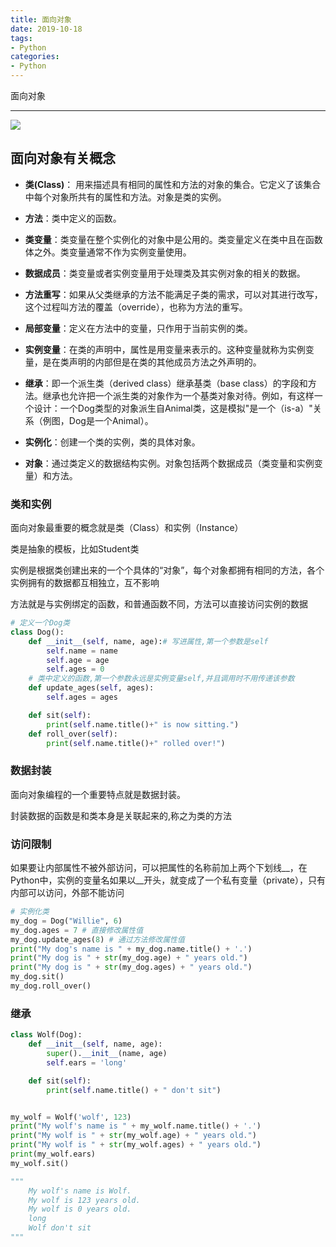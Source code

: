 ```yaml
---
title: 面向对象
date: 2019-10-18
tags: 
- Python
categories:
- Python
---
```


面向对象

---

![](https://puui.qpic.cn/fans_admin/0/3_1409075683_1572055659163/0)



## 面向对象有关概念

- **类(Class)**： 用来描述具有相同的属性和方法的对象的集合。它定义了该集合中每个对象所共有的属性和方法。对象是类的实例。

- **方法**：类中定义的函数。

- **类变量**：类变量在整个实例化的对象中是公用的。类变量定义在类中且在函数体之外。类变量通常不作为实例变量使用。

- **数据成员**：类变量或者实例变量用于处理类及其实例对象的相关的数据。

- **方法重写**：如果从父类继承的方法不能满足子类的需求，可以对其进行改写，这个过程叫方法的覆盖（override），也称为方法的重写。

- **局部变量**：定义在方法中的变量，只作用于当前实例的类。

- **实例变量**：在类的声明中，属性是用变量来表示的。这种变量就称为实例变量，是在类声明的内部但是在类的其他成员方法之外声明的。

- **继承**：即一个派生类（derived class）继承基类（base class）的字段和方法。继承也允许把一个派生类的对象作为一个基类对象对待。例如，有这样一个设计：一个Dog类型的对象派生自Animal类，这是模拟"是一个（is-a）"关系（例图，Dog是一个Animal）。

- **实例化**：创建一个类的实例，类的具体对象。

- **对象**：通过类定义的数据结构实例。对象包括两个数据成员（类变量和实例变量）和方法。

### 类和实例

面向对象最重要的概念就是类（Class）和实例（Instance）

类是抽象的模板，比如Student类

实例是根据类创建出来的一个个具体的“对象”，每个对象都拥有相同的方法，各个实例拥有的数据都互相独立，互不影响

方法就是与实例绑定的函数，和普通函数不同，方法可以直接访问实例的数据

```python
# 定义一个Dog类
class Dog():
    def __init__(self, name, age):# 写进属性,第一个参数是self
        self.name = name
        self.age = age
        self.ages = 0
    # 类中定义的函数,第一个参数永远是实例变量self,并且调用时不用传递该参数
    def update_ages(self, ages):
        self.ages = ages

    def sit(self):
        print(self.name.title()+" is now sitting.")
    def roll_over(self):
        print(self.name.title()+" rolled over!")
```

### 数据封装

面向对象编程的一个重要特点就是数据封装。

封装数据的函数是和类本身是关联起来的,称之为类的方法

### 访问限制

如果要让内部属性不被外部访问，可以把属性的名称前加上两个下划线__，在Python中，实例的变量名如果以__开头，就变成了一个私有变量（private），只有内部可以访问，外部不能访问

```python
# 实例化类
my_dog = Dog("Willie", 6)
my_dog.ages = 7 # 直接修改属性值
my_dog.update_ages(8) # 通过方法修改属性值
print("My dog's name is " + my_dog.name.title() + '.')
print("My dog is " + str(my_dog.age) + " years old.")
print("My dog is " + str(my_dog.ages) + " years old.")
my_dog.sit()
my_dog.roll_over()
```

### 继承

```python
class Wolf(Dog):
    def __init__(self, name, age):
        super().__init__(name, age)
        self.ears = 'long'

    def sit(self):
        print(self.name.title() + " don't sit")


my_wolf = Wolf('wolf', 123)
print("My wolf's name is " + my_wolf.name.title() + '.')
print("My wolf is " + str(my_wolf.age) + " years old.")
print("My wolf is " + str(my_wolf.ages) + " years old.")
print(my_wolf.ears)
my_wolf.sit()

"""
    My wolf's name is Wolf.
    My wolf is 123 years old.
    My wolf is 0 years old.
    long
    Wolf don't sit
"""
```
